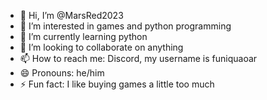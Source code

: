 - 👋 Hi, I’m @MarsRed2023
- 👀 I’m interested in games and python programming
- 🌱 I’m currently learning python
- 💞️ I’m looking to collaborate on anything
- 📫 How to reach me: Discord, my username is funiquaoar
- 😄 Pronouns: he/him
- ⚡ Fun fact: I like buying games a little too much

<!---
MarsRed2023/MarsRed2023 is a ✨ special ✨ repository because its `README.md` (this file) appears on your GitHub profile.
You can click the Preview link to take a look at your changes.
--->
